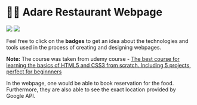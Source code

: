 # 🍔🍱 Adare Restaurant Webpage 

[<img src = "https://img.shields.io/badge/HTML5-E34F26?style=for-the-badge&logo=html5&logoColor=white"/>](https://html5.org/) [<img src = "https://img.shields.io/badge/CSS3-1572B6?style=for-the-badge&logo=css3&logoColor=white" />](https://www.w3.org/Style/CSS/Overview.en.html)

Feel free to click on the __badges__ to get an idea about the technologies and tools used in the process of creating and designing webpages. 

__Note:__ The course was taken from udemy course - [The best course for learning the basics of HTML5 and CSS3 from scratch. Including 5 projects, perfect for beginnners](https://cognizant.udemy.com/course/responsive-web-design-tutorial-course-html5-css3-bootstrap/learn/lecture/15472206#overview) 

In the webpage, one would be able to book reservation for the food. Furthermore, they are also able to see the exact location provided by Google API. 
